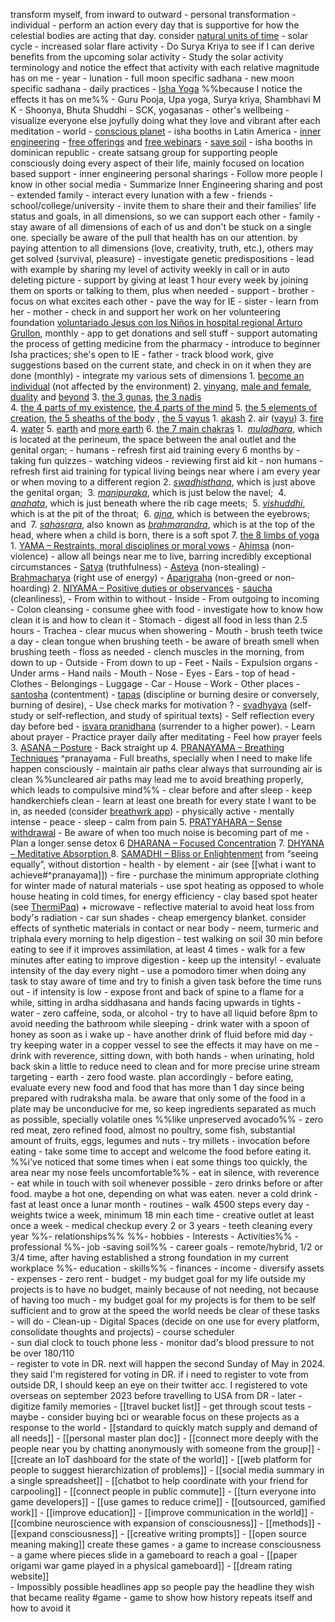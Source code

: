 transform myself, from inward to outward
	- personal transformation
		- individual
			- perform an action every day that is supportive for how the celestial bodies are acting that day. consider [natural units of time](na)
				- solar cycle
					- increased solar flare activity
						- Do Surya Kriya to see if I can derive benefits from the upcoming solar activity
						- Study the solar activity terminology and notice the effect that activity with each relative magnitude has on me
				- year
				- lunation
					- full moon specific sadhana
					- new moon specific sadhana
			- daily practices
				- [Isha Yoga](https://isha.sadhguru.org/us/en/yoga-meditation) %%because I notice the effects it has on me%%
					- Guru Pooja, Upa yoga, Surya kriya, Shambhavi M K
					- Shoonya, Bhuta Shuddhi 
					- SCK, yogasanas
			- other's wellbeing
				- visualize everyone else joyfully doing what they love and vibrant after each meditation
				- world
					- [conscious planet](https://consciousplanet.org/)
						- isha booths in Latin America
							- [inner engineering](https://isha.sadhguru.org/us/en/inner-engineering)
							- [free offerings](https://innerengineering.sadhguru.org/free-yoga-and-meditation-sadhana) and [free webinars](https://innerengineering.sadhguru.org/free-yoga-and-meditation-sadhana)
							- [save soil](https://consciousplanet.org/soil)
						- isha booths in dominican republic
						- create satsang group for supporting people consciously doing every aspect of their life, mainly focused on location based support
						- inner engineering personal sharings
							- Follow more people I know in other social media
							- Summarize Inner Engineering sharing and post
				- extended family
					- interact every lunation with a few
				- friends
					- school/college/university
						- invite them to share their and their families' life status and goals, in all dimensions, so we can support each other
				- family
					- stay aware of all dimensions of each of us and don't be stuck on a single one. specially be aware of the pull that health has on our attention. by paying attention to all dimensions (love, creativity, truth, etc.), others may get solved (survival, pleasure)
					- investigate genetic predispositions
					- lead with example by sharing my level of activity weekly in call or in auto deleting picture
					- support by giving at least 1 hour every week by joining them on sports or talking to them, plus when needed
					- support
						- brother
							- focus on what excites each other
							- pave the way for IE
						- sister
							- learn from her
						- mother
							- check in and support her work on her volunteering foundation [voluntariado Jesus con los Niños in hospital regional Arturo Grullon](https://www.vjcn.org/), monthly
								- app to get donations and sell stuff
							- support automating the process of getting medicine from the pharmacy
							- introduce to beginner Isha practices; she's open to IE
						- father
							- track blood work, give suggestions based on the current state, and check in on it when they are done (monthly)
			- integrate my various sets of dimensions
				1. [become an individual](https://isha.sadhguru.org/us/en/wisdom/article/the-self) (not affected by the environment)
				2. [yinyang](https://www.youtube.com/watch?v=JK6rWaUiuV4), [male and female](https://isha.sadhguru.org/us/en/wisdom/article/elements-male-female), [duality](https://www.goodreads.com/quotes/9789548-only-for-a-person-who-is-living-with-duality-there) and [beyond](https://isha.sadhguru.org/us/en/wisdom/article/dhyanalinga-going-beyond-duality)
				3. [the 3 gunas](https://isha.sadhguru.org/us/en/wisdom/article/what-is-navratri-nine-days-of-navratri-explained), [the 3 nadis](https://isha.sadhguru.org/us/en/wisdom/article/the-three-fundamental-nadis)  
				4. [the 4 parts of my existence](https://www.yogajournal.com/yoga-101/spirituality/inner-engineering-sadhguru-joy/), [the 4 parts of the mind](https://isha.sadhguru.org/us/en/wisdom/audio/four-parts-of-mind)
				5. [the 5 elements of creation](https://isha.sadhguru.org/us/en/wisdom/video/the-5-elements-of-existence-explained), [the 5 sheaths of the body](https://sadhguru-encyclopedia.org/anandamaya-kosha/) , [the 5 vayus](https://innerengineering.sadhguru.org/online/blog/taking-charge-of-prana)
					1. [akash](https://isha.sadhguru.org/us/en/wisdom/article/akashic-records#point3) 
					2. air ([vayu](https://isha.sadhguru.org/in/en/wisdom/sadhguru-spot/vayu-the-element-of-air))
					3. [fire](https://isha.sadhguru.org/us/en/wisdom/article/fire-element-four-types-of-agni)
					4. [water](https://isha.sadhguru.org/us/en/wisdom/article/how-to-store-drink-water-at-home)
					5. [earth](https://isha.sadhguru.org/us/en/wisdom/article/connecting-with-earth-methods-significance#point3-7) and [more earth](https://isha.sadhguru.org/us/en/wisdom/article/earth-element-importance)
				6. [the 7 main chakras](https://isha.sadhguru.org/us/en/wisdom/article/7-chakras-mystical-dimensions-body-seven-chakras)
					1.  [_muladhara_](https://isha.sadhguru.org/wisdom/article/muladhara-chakra), which is located at the perineum, the space between the anal outlet and the genital organ;
						- humans
							- refresh first aid training every 6 months by 
								- taking fun quizzes 
								- watching videos
								- reviewing first aid kit
						- non humans
							- refresh first aid training for typical living beings near where i am every year or when moving to a different region
					2. [_swadhisthana_](https://isha.sadhguru.org/wisdom/article/swadhishthana-chakra), which is just above the genital organ; 
					3. [_manipuraka_](https://isha.sadhguru.org/wisdom/article/manipura-maintenance-center), which is just below the navel; 
					4. [_anahata_](https://isha.sadhguru.org/wisdom/article/anahata-chakra-take-explore-anahata), which is just beneath where the rib cage meets; 
					5. [_vishuddhi_](https://isha.sadhguru.org/wisdom/article/vishuddhi-chakra-power-of-blue), which is at the pit of the throat; 
					6. [_ajna_](https://isha.sadhguru.org/wisdom/article/agna-chakra-clarity-beyond-color), which is between the eyebrows; and 
					7. [_sahasrara_](https://isha.sadhguru.org/wisdom/article/sahasrar-chakra-inebriation-ecstasy), also known as [_brahmarandra_](https://isha.sadhguru.org/us/en/wisdom/article/brahmarandhra-passage-for-life), which is at the top of the head, where when a child is born, there is a soft spot
				7. [the 8 limbs of yoga](https://www.ekhartyoga.com/articles/philosophy/the-8-limbs-of-yoga-explained)
					1. [YAMA – Restraints, moral disciplines or moral vows](https://www.ekhartyoga.com/articles/philosophy/the-8-limbs-of-yoga-explained#h-1-yama-restraints-moral-disciplines-or-moral-vows)
						- [Ahimsa](https://www.ekhartyoga.com/articles/philosophy/ahimsa-non-violence) (non-violence)
							- allow all beings near me to live, barring incredibly exceptional circumstances
						- [Satya](https://www.ekhartyoga.com/articles/philosophy/the-yamas-satya-truthfulness) (truthfulness)
						- [Asteya](https://www.ekhartyoga.com/articles/philosophy/the-yamas-asteya-non-stealing) (non-stealing) 
						- [Brahmacharya](https://www.ekhartyoga.com/articles/philosophy/the-yamas-brahmacharya-right-use-of-energy) (right use of energy) 
						- [Aparigraha](https://www.ekhartyoga.com/articles/philosophy/aparigraha-practising-non-attachment) (non-greed or non-hoarding)
					2. [NIYAMA – Positive duties or observances](https://www.ekhartyoga.com/articles/philosophy/the-8-limbs-of-yoga-explained#h-2-niyama-positive-duties-or-observances)
						- [saucha](https://www.ekhartyoga.com/articles/philosophy/the-niyamas-bringing-saucha-into-your-life) (cleanliness), 
							- From within to without
								- Inside
									- From outgoing to incoming
										- Colon cleansing
											- consume ghee with food
											- investigate how to know how clean it is and how to clean it
										- Stomach
											- digest all food in less than 2.5 hours
										- Trachea
											- clear mucus when showering
										- Mouth
											- brush teeth twice a day
											- clean tongue when brushing teeth
											- be aware of breath smell when brushing teeth
											- floss as needed
									- clench muscles in the morning, from down to up
								- Outside
									- From down to up
										- Feet
											- Nails
										- Expulsion organs
										- Under arms
										- Hand nails
										- Mouth
										- Nose
										- Eyes
										- Ears
										- top of head
									- Clothes
									- Belongings
									- Luggage
									- Car
									- House
									- Work
									- Other places
						- [santosha](https://www.ekhartyoga.com/articles/practice/santosha-contentment) (contentment)
						- [tapas](https://www.ekhartyoga.com/articles/philosophy/understanding-the-niyamas-tapas) (discipline or burning desire or conversely, burning of desire), 
							- Use check marks for motivation ?
						- [svadhyaya](https://www.ekhartyoga.com/articles/philosophy/the-niyamas-svadhyaya-or-self-study) (self-study or self-reflection, and study of spiritual texts)
							- Self reflection every day before bed
						- [isvara pranidhana](https://www.ekhartyoga.com/articles/philosophy/understanding-the-niyamas-isvara-pranidhana) (surrender to a higher power).
							- Learn about prayer
							- Practice prayer daily after meditating
							- Feel how prayer feels
					3. [ASANA – Posture](https://www.ekhartyoga.com/articles/philosophy/the-8-limbs-of-yoga-explained#h-3-asana-posture)
						- Back straight up
					4. [PRANAYAMA – Breathing Techniques](https://www.ekhartyoga.com/articles/philosophy/the-8-limbs-of-yoga-explained#h-4-pranayama-breathing-techniques) ^pranayama
						- Full breaths, specially when I need to make life happen consciously 
						- maintain air paths clear always that surrounding air is clean %%uncleared air paths may lead me to avoid breathing properly, which leads to compulsive mind%%
							- clear before and after sleep
						- keep handkerchiefs clean
						- learn at least one breath for every state I want to be in, as needed (consider [breathwrk app](https://www.breathwrk.com/))
							- physically active
							- mentally intense
							- peace
							- sleep
							- calm from pain
					5. [PRATYAHARA – Sense withdrawal](https://www.ekhartyoga.com/articles/philosophy/the-8-limbs-of-yoga-explained#h-5-pratyahara-sense-withdrawal)
						- Be aware of when too much noise is becoming part of me
						- Plan a longer sense detox
					6 [DHARANA – Focused Concentration](https://www.ekhartyoga.com/articles/philosophy/the-8-limbs-of-yoga-explained#h-6-dharana-focused-concentration)
					7. [DHYANA – Meditative Absorption ](https://www.ekhartyoga.com/articles/philosophy/the-8-limbs-of-yoga-explained#h-7-dhyana-meditative-absorption)
					8. [SAMADHI – Bliss or Enlightenment](https://www.ekhartyoga.com/articles/philosophy/the-8-limbs-of-yoga-explained#h-8-samadhi-bliss-or-enlightenment) from “seeing equally”, without distortion
	- health 
			- by element
				- air (see [[what i want to achieve#^pranayama]])
				- fire
					- purchase the minimum appropriate clothing for winter made of natural materials
					- use spot heating as opposed to whole house heating in cold times, for energy efficiency
						- clay based spot heater (see [ThermiPaq](https://www.amazon.com/ThermiPaq-Shoulder-Pack-Cold-Injuries/dp/B0089YXOSY)) + microwave
						- reflective material to avoid heat loss from body's radiation
							- car sun shades
							- cheap emergency blanket. consider effects of synthetic materials in contact or near body
					- neem, turmeric and triphala every morning to help digestion
					- test walking on soil 30 min before eating to see if it improves assimilation, at least 4 times
					- walk for a few minutes after eating to improve digestion
					- keep up the intensity!
						- evaluate intensity of the day every night
						- use a pomodoro timer when doing any task to stay aware  of time and try to finish a given task before the time runs out
					- if intensity is low
						- expose front and back of spine to a flame for a while, sitting in ardha siddhasana and hands facing upwards in tights
				- water
					- zero caffeine, soda, or alcohol
					- try to have all liquid before 8pm to avoid needing the bathroom while sleeping
					- drink water with a spoon of honey as soon as i wake up
					- have another drink of fluid before mid day
					- try keeping water in a copper vessel to see the effects it may have on me
					- drink with reverence, sitting down, with both hands
					- when urinating, hold back skin a little to reduce need to clean and for more precise urine stream targeting
				- earth
					- zero food waste. plan accordingly
					- before eating, evaluate every new food and food that has more than 1 day since being prepared with rudraksha mala. be aware that only some of the food in a plate may be unconducive for me, so keep ingredients separated as much as possible, specially volatile ones %%like unpreserved avocado%%
					- zero red meat, zero refined food, almost no poultry, some fish, substantial amount of fruits, eggs, legumes and nuts
					- try millets
					- invocation before eating
					- take some time to accept and welcome the food before eating it. %%i've noticed that some times when i eat some things too quickly, the area near my nose feels uncomfortable%%
					- eat in silence, with reverence
					- eat while in touch with soil whenever possible
					- zero drinks before or after food. maybe a hot one, depending on what was eaten. never a cold drink
					- fast at least once a lunar month
			- routines
				- walk 4500 steps every day
				- weights twice a week, minimum 18 min each time
				- creative outlet at least once a week
				- medical checkup every 2 or 3 years
				- teeth cleaning every year
	%%- relationships%%
	%%- hobbies
			- Interests
			- Activities%%
	- professional
			%%- job
					-saving soil%%
			- career goals
				- remote/hybrid, 1/2 or 3/4 time, after having established a strong foundation in my current workplace
			%%- education
			- skills%%
	- finances
			- income
				- diversify assets  
			- expenses
				    - zero rent
			- budget
				    - my budget goal for my life outside my projects is to have no budget, mainly because of not needing, not because of having too much
				    - my budget goal for my projects is for them to be self sufficient and to grow at the speed the world needs
be clear of these tasks
	- will do
		- Clean-up
			- Digital Spaces (decide on one use for every platform, consolidate thoughts and projects)
		- course scheduler  
		- sun dial clock to touch phone less
		- monitor dad's blood pressure to not be over 180/110  
		- register to vote in DR. next will happen the second Sunday of May in 2024. they said I'm registered for voting in DR. if i need to register to vote from outside DR, I should keep an eye on their twitter acc. I registered to vote overseas on september 2023 before travelling to USA from DR
	- later
		- digitize family memories
		- [[travel bucket list]] 
		- get through scout tests
	- maybe
		- consider buying bci or wearable
focus on these projects as a response to the world
	- [[standard to quickly match supply and demand of all needs]] 
	- [[personal master plan doc]]
	- [[connect more deeply with the people near you by chatting anonymously with someone from the group]] 
	- [[create an IoT dashboard for the state of the world]]
	- [[web platform for people to suggest hierarchization of problems]] 
	- [[social media summary in a single spreadsheet]]
	- [[chatbot to help coordinate with your friend for carpooling]]
	- [[connect people in public commute]] 
	- [[turn everyone into game developers]]
	- [[use games to reduce crime]]
	- [[outsourced, gamified work]] 
	- [[improve education]]
	- [[improve communication in the world]]
	- [[combine neuroscience with expansion of consciousness]]
	- [[methods]]
	- [[expand consciousness]]
	- [[creative writing prompts]]
	- [[open source meaning making]] 
create these games
	- a game to increase consciousness
	- a game where pieces slide in a gameboard to reach a goal
	- [[paper origami war game played in a physical gameboard]]
	- [[dream rating website]]  
	- Impossibly possible headlines app so people pay the headline they wish that became reality #game
	- game to show how history repeats itself and how to avoid it




